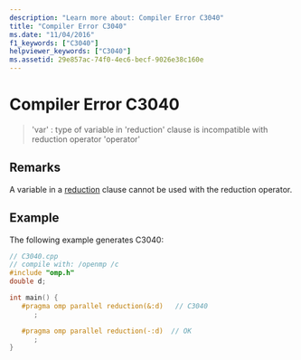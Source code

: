 ```yaml
---
description: "Learn more about: Compiler Error C3040"
title: "Compiler Error C3040"
ms.date: "11/04/2016"
f1_keywords: ["C3040"]
helpviewer_keywords: ["C3040"]
ms.assetid: 29e857ac-74f0-4ec6-becf-9026e38c160e
---
```

# Compiler Error C3040

> 'var' : type of variable in 'reduction' clause is incompatible with reduction operator 'operator'

## Remarks

A variable in a [reduction](../../parallel/openmp/reference/openmp-clauses.md#reduction) clause cannot be used with the reduction operator.

## Example

The following example generates C3040:

```cpp
// C3040.cpp
// compile with: /openmp /c
#include "omp.h"
double d;

int main() {
   #pragma omp parallel reduction(&:d)   // C3040
      ;

   #pragma omp parallel reduction(-:d)  // OK
      ;
}
```
